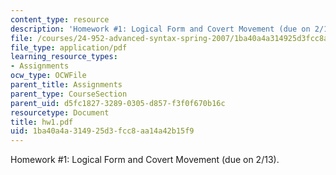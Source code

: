 ```yaml
---
content_type: resource
description: 'Homework #1: Logical Form and Covert Movement (due on 2/13).'
file: /courses/24-952-advanced-syntax-spring-2007/1ba40a4a314925d3fcc8aa14a42b15f9_hw1.pdf
file_type: application/pdf
learning_resource_types:
- Assignments
ocw_type: OCWFile
parent_title: Assignments
parent_type: CourseSection
parent_uid: d5fc1827-3289-0305-d857-f3f0f670b16c
resourcetype: Document
title: hw1.pdf
uid: 1ba40a4a-3149-25d3-fcc8-aa14a42b15f9
---
```

Homework #1: Logical Form and Covert Movement (due on 2/13).

